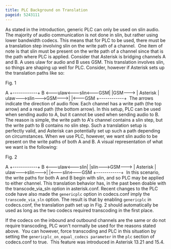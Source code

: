 ```yaml
---
title: PLC Background on Translation
pageid: 5243111
---
```


As stated in the introduction, generic PLC can only be used on slin audio. The majority of audio communication is not done in slin, but rather using lower bandwidth codecs. This means that for PLC to be used, there must be a translation step involving slin on the write path of a channel.  One item of note is that slin must be present on the write path of a channel since that is the path where PLC is applied. Consider that Asterisk is bridging channels A and B. A uses ulaw for audio and B uses GSM. This translation involves slin, so things are shaping up well for PLC. Consider, however if Asterisk sets up the translation paths like so:

Fig. 1

A +------------+ B
<---ulaw<---slin<---GSM| |GSM--->
 | Asterisk |
ulaw--->slin--->GSM--->| |<---GSM
 +------------+
 The arrows indicate the direction of audio flow. Each channel has a write path (the top arrow) and a read path (the bottom arrow). In this setup, PLC can be used when sending audio to A, but it cannot be used when sending audio to B. The reason is simple, the write path to A's channel contains a slin step, but the write path to B contains no slin step. Such a translation setup is perfectly valid, and Asterisk can potentially set up such a path depending on circumstances. When we use PLC, however, we want slin audio to be present on the write paths of both A and B. A visual representation of what we want is the following:

Fig. 2

A +------------+ B
<---ulaw<---slin| |slin--->GSM--->
 | Asterisk |
ulaw--->slin--->| |<---slin<---GSM
 +------------+
 In this scenario, the write paths for both A and B begin with slin, and so PLC may be applied to either channel. This translation behavior has, in the past been doable with the transcode\_via\_sln option in asterisk.conf. Recent changes to the PLC code have also made the `genericplc` option in codecs.conf imply the `transcode_via_sln` option. The result is that by enabling `genericplc` in codecs.conf, the translation path set up in Fig. 2 should automatically be used as long as the two codecs required transcoding in the first place.

If the codecs on the inbound and outbound channels are the same or do not require transcoding, PLC won't normally be used for the reasons stated above.  You can however, force transcoding and PLC in this situation by setting the `genericplc_on_equal_codecs parameter` in the `plc` section of codecs.conf to true.  This feature was introduced in Asterisk 13.21 and 15.4.

 

